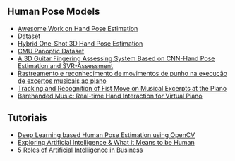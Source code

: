 ## Human Pose Models
* [Awesome Work on Hand Pose Estimation](https://github.com/xinghaochen/awesome-hand-pose-estimation)
* [Dataset](http://pose.mpi-inf.mpg.de/#related)
* [Hybrid One-Shot 3D Hand Pose Estimation](https://www.tugraz.at/institute/icg/research/team-bischof/lrs/downloads/hybridhpe/)
* [CMU Panoptic Dataset](http://domedb.perception.cs.cmu.edu/index.html)
* [A 3D Guitar Fingering Assessing System Based on CNN-Hand
Pose Estimation and SVR-Assessment](https://www.ingentaconnect.com/contentone/ist/ei/2018/00002018/00000009/art00007?crawler=true&mimetype=application/pdf)
* [Rastreamento e reconhecimento de
movimentos de punho na execução de
excertos musicais ao piano](http://repositorio.bc.ufg.br/tede/bitstream/tede/5234/5/Disserta%C3%A7%C3%A3o%20-%20Thyago%20Peres%20Carvalho%20-%202015.pdf)
* [Tracking and Recognition of Fist Move on Musical
Excerpts at the Piano](http://www.lbd.dcc.ufmg.br/colecoes/wrva/2014/019.pdf)
* [Barehanded Music: Real-time Hand Interaction for Virtual Piano](http://www3.ntu.edu.sg/home/junluo/documents/VPiano.pdf)
## Tutoriais
* [Deep Learning based Human Pose Estimation using OpenCV](https://www.learnopencv.com/deep-learning-based-human-pose-estimation-using-opencv-cpp-python/)
* [Exploring Artificial Intelligence & What it Means to be Human](https://becominghuman.ai/)
* [5 Roles of Artificial Intelligence in Business](https://becominghuman.ai/5-roles-of-artificial-intelligence-in-business-9102f56853df)

